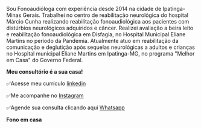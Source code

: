 
Sou Fonoaudióloga com experiência desde 2014 na cidade de Ipatinga-Minas Gerais.
Trabalhei no centro de reabilitação neurológica do hospital Márcio Cunha realizando reabilitação fonoaudiológica aos pacientes com distúrbios neurológicos adquiridos e câncer.
Realizei avaliação a beira leito e reabilitação fonoaudiológica em Disfagia, no Hospital Municipal Eliane Martins no período da Pandemia.
Atualmente atuo em reabilitação da comunicação e deglutição após sequelas neurológicas a adultos e crianças no Hospital municipal Eliane Martins em Ipatinga-MG, no programa "Melhor em Casa" do Governo Federal.

**Meu consultório é a sua casa!**  

✅Acesse meu currículo [linkedin](https://www.linkedin.com/in/fonosuelen-c%C3%A1ssia/)

✅Me acompanhe no [Instagram](https://www.instagram.com/suelencassia.fono/) 

✅Agende sua consulta clicando aqui  [Whatsapp](https://bit.ly/3T7N9fq)

**Fono em casa**

